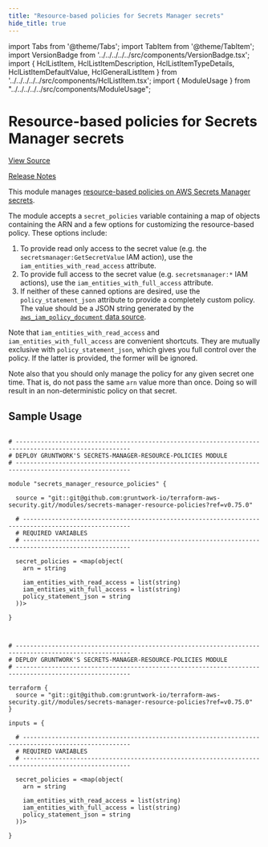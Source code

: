```yaml
---
title: "Resource-based policies for Secrets Manager secrets"
hide_title: true
---
```


import Tabs from '@theme/Tabs';
import TabItem from '@theme/TabItem';
import VersionBadge from '../../../../../src/components/VersionBadge.tsx';
import { HclListItem, HclListItemDescription, HclListItemTypeDetails, HclListItemDefaultValue, HclGeneralListItem } from '../../../../../src/components/HclListItem.tsx';
import { ModuleUsage } from "../../../../../src/components/ModuleUsage";

<VersionBadge repoTitle="Security Modules" version="0.75.0" lastModifiedVersion="0.69.2"/>

# Resource-based policies for Secrets Manager secrets

<a href="https://github.com/gruntwork-io/terraform-aws-security/tree/v0.75.0/modules/secrets-manager-resource-policies" className="link-button" title="View the source code for this module in GitHub.">View Source</a>

<a href="https://github.com/gruntwork-io/terraform-aws-security/releases/tag/v0.69.2" className="link-button" title="Release notes for only versions which impacted this module.">Release Notes</a>

This module manages [resource-based policies on AWS Secrets Manager secrets](https://docs.aws.amazon.com/secretsmanager/latest/userguide/auth-and-access_resource-based-policies.html).

The module accepts a `secret_policies` variable containing a map of objects containing the ARN and a few options for customizing the resource-based policy. These options include:

1.  To provide read only access to the secret value (e.g. the `secretsmanager:GetSecretValue` IAM action), use the `iam_entities_with_read_access` attribute.
2.  To provide full access to the secret value (e.g. `secretsmanager:*` IAM actions), use the `iam_entities_with_full_access` attribute.
3.  If neither of these canned options are desired, use the `policy_statement_json` attribute to provide a completely custom policy. The value should be a JSON string generated by the [`aws_iam_policy_document` data source](https://www.terraform.io/docs/providers/aws/d/iam_policy_document.html).

Note that `iam_entities_with_read_access` and `iam_entities_with_full_access` are convenient shortcuts. They are mutually exclusive with `policy_statement_json`, which gives you full control over the policy. If the latter is provided, the former will be ignored.

Note also that you should only manage the policy for any given secret one time. That is, do not pass the same `arn` value more than once. Doing so will result in an non-deterministic policy on that secret.

## Sample Usage

<Tabs>
<TabItem value="terraform" label="Terraform" default>

```hcl title="main.tf"

# ------------------------------------------------------------------------------------------------------
# DEPLOY GRUNTWORK'S SECRETS-MANAGER-RESOURCE-POLICIES MODULE
# ------------------------------------------------------------------------------------------------------

module "secrets_manager_resource_policies" {

  source = "git::git@github.com:gruntwork-io/terraform-aws-security.git//modules/secrets-manager-resource-policies?ref=v0.75.0"

  # ----------------------------------------------------------------------------------------------------
  # REQUIRED VARIABLES
  # ----------------------------------------------------------------------------------------------------

  secret_policies = <map(object(
    arn = string

    iam_entities_with_read_access = list(string)
    iam_entities_with_full_access = list(string)
    policy_statement_json = string
  ))>

}


```

</TabItem>
<TabItem value="terragrunt" label="Terragrunt" default>

```hcl title="terragrunt.hcl"

# ------------------------------------------------------------------------------------------------------
# DEPLOY GRUNTWORK'S SECRETS-MANAGER-RESOURCE-POLICIES MODULE
# ------------------------------------------------------------------------------------------------------

terraform {
  source = "git::git@github.com:gruntwork-io/terraform-aws-security.git//modules/secrets-manager-resource-policies?ref=v0.75.0"
}

inputs = {

  # ----------------------------------------------------------------------------------------------------
  # REQUIRED VARIABLES
  # ----------------------------------------------------------------------------------------------------

  secret_policies = <map(object(
    arn = string

    iam_entities_with_read_access = list(string)
    iam_entities_with_full_access = list(string)
    policy_statement_json = string
  ))>

}


```

</TabItem>
</Tabs>

<!-- ##DOCS-SOURCER-START
{
  "originalSources": [
    "https://github.com/gruntwork-io/terraform-aws-security/tree/v0.75.0/modules/secrets-manager-resource-policies/readme.md",
    "https://github.com/gruntwork-io/terraform-aws-security/tree/v0.75.0/modules/secrets-manager-resource-policies/variables.tf",
    "https://github.com/gruntwork-io/terraform-aws-security/tree/v0.75.0/modules/secrets-manager-resource-policies/outputs.tf"
  ],
  "sourcePlugin": "module-catalog-api",
  "hash": "59f49ce837f52b612da52382a622aa8f"
}
##DOCS-SOURCER-END -->
